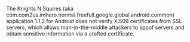 The Knights N Squires (aka com.com2us.imhero.normal.freefull.google.global.android.common) application 1.1.2 for Android does not verify X.509 certificates from SSL servers, which allows man-in-the-middle attackers to spoof servers and obtain sensitive information via a crafted certificate.
